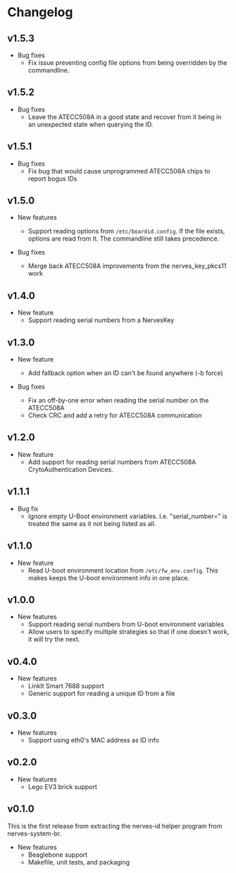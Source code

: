 # Changelog

## v1.5.3

* Bug fixes
  * Fix issue preventing config file options from being overridden by the
    commandline.

## v1.5.2

* Bug fixes
  * Leave the ATECC508A in a good state and recover from it being in an
    unexpected state when querying the ID.

## v1.5.1

* Bug fixes
  * Fix bug that would cause unprogrammed ATECC508A chips to report bogus
    IDs

## v1.5.0

* New features
  * Support reading options from `/etc/boardid.config`. If the file exists,
    options are read from it. The commandline still takes precedence.

* Bug fixes
  * Merge back ATECC508A improvements from the nerves_key_pkcs11 work

## v1.4.0

* New feature
  * Support reading serial numbers from a NervesKey

## v1.3.0

* New feature
  * Add fallback option when an ID can't be found anywhere (-b force)

* Bug fixes
  * Fix an off-by-one error when reading the serial number on the ATECC508A
  * Check CRC and add a retry for ATECC508A communication

## v1.2.0

* New feature
  * Add support for reading serial numbers from ATECC508A CrytoAuthentication
    Devices.

## v1.1.1

* Bug fix
  * Ignore empty U-Boot environment variables. I.e. "serial_number=" is treated
    the same as it not being listed as all.

## v1.1.0

* New feature
  * Read U-boot environment location from `/etc/fw_env.config`. This makes keeps
    the U-boot environment info in one place.

## v1.0.0

* New features
  * Support reading serial numbers from U-boot environment variables
  * Allow users to specify multiple strategies so that if one doesn't work,
    it will try the next.

## v0.4.0

* New features
  * LinkIt Smart 7688 support
  * Generic support for reading a unique ID from a file

## v0.3.0

* New features
  * Support using eth0's MAC address as ID info

## v0.2.0

* New features
  * Lego EV3 brick support

## v0.1.0

This is the first release from extracting the nerves-id helper program from
nerves-system-br.

* New features
  * Beaglebone support
  * Makefile, unit tests, and packaging

